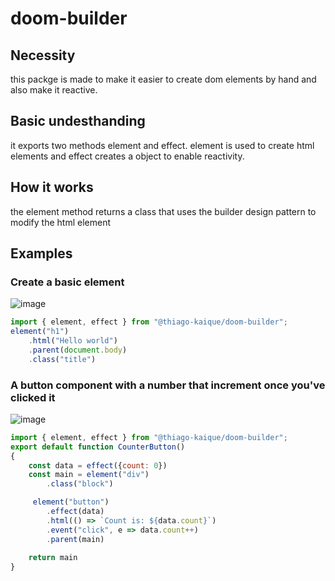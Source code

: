 # doom-builder

## Necessity
this packge is made to make it easier to create dom elements by hand and also make it reactive.

## Basic undesthanding
it exports two methods element and effect.
element is used to create html elements and effect creates a object to enable reactivity.

## How it works

the element method returns a class that uses the builder design pattern to modify the html element

## Examples
 
 ### Create a basic element

![image](https://user-images.githubusercontent.com/66787043/201551233-56420343-f21a-492a-9bdf-e04bf64c54cf.png)

```js
import { element, effect } from "@thiago-kaique/doom-builder";
element("h1")
    .html("Hello world")
    .parent(document.body)
    .class("title")
```

### A button component with a number that increment once you've clicked it

![image](https://user-images.githubusercontent.com/66787043/201551278-6213c798-9f1a-421c-89ab-c805866e9211.png)

```js
import { element, effect } from "@thiago-kaique/doom-builder";
export default function CounterButton()
{
    const data = effect({count: 0})
    const main = element("div")
        .class("block")

     element("button")
        .effect(data)
        .html(() => `Count is: ${data.count}`)
        .event("click", e => data.count++)
        .parent(main)
    
    return main
}
```
